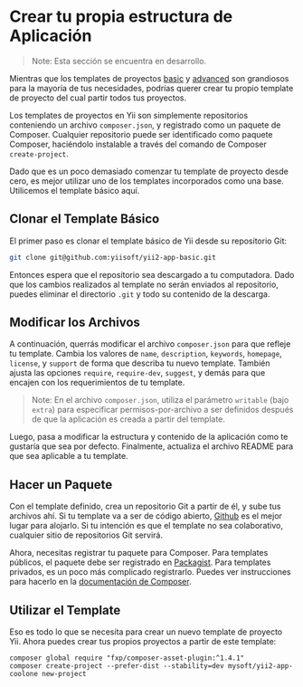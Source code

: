 Crear tu propia estructura de Aplicación
========================================

> Note: Esta sección se encuentra en desarrollo.

Mientras que los templates de proyectos [basic](https://github.com/yiisoft/yii2-app-basic) y [advanced](https://github.com/yiisoft/yii2-app-advanced)
son grandiosos para la mayoría de tus necesidades, podrías querer crear tu propio template de proyecto del cual
partir todos tus proyectos.

Los templates de proyectos en Yii son simplemente repositorios conteniendo un archivo `composer.json`, y registrado como un paquete de Composer.
Cualquier repositorio puede ser identificado como paquete Composer, haciéndolo instalable a través del comando de Composer `create-project`.

Dado que es un poco demasiado comenzar tu template de proyecto desde cero, es mejor utilizar uno de los
templates incorporados como una base. Utilicemos el template básico aquí.

Clonar el Template Básico
-------------------------

El primer paso es clonar el template básico de Yii desde su repositorio Git:

```bash
git clone git@github.com:yiisoft/yii2-app-basic.git
```

Entonces espera que el repositorio sea descargado a tu computadora. Dado que los cambios realizados al template no serán enviados al repositorio, puedes eliminar el directorio `.git`
y todo su contenido de la descarga.

Modificar los Archivos
----------------------

A continuación, querrás modificar el archivo `composer.json` para que refleje tu template. Cambia los valores de `name`, `description`, `keywords`, `homepage`, `license`, y `support`
de forma que describa tu nuevo template. También ajusta las opciones `require`, `require-dev`, `suggest`, y demás para que encajen con los requerimientos de tu template.

> Note: En el archivo `composer.json`, utiliza el parámetro `writable` (bajo `extra`) para especificar
> permisos-por-archivo a ser definidos después de que la aplicación es creada a partir del template.

Luego, pasa a modificar la estructura y contenido de la aplicación como te gustaría que sea por defecto. Finalmente, actualiza el archivo README para que sea aplicable a tu template.

Hacer un Paquete
----------------

Con el template definido, crea un repositorio Git a partir de él, y sube tus archivos ahí. Si tu template va a ser de código abierto, [Github](https://github.com) es el mejor lugar para alojarlo. Si tu intención es que el template no sea colaborativo, cualquier sitio de repositorios Git servirá.

Ahora, necesitas registrar tu paquete para Composer. Para templates públicos, el paquete debe ser registrado en [Packagist](https://packagist.org/).
Para templates privados, es un poco más complicado registrarlo. Puedes ver instrucciones para hacerlo en la [documentación de Composer](https://getcomposer.org/doc/05-repositories.md#hosting-your-own).

Utilizar el Template
--------------------

Eso es todo lo que se necesita para crear un nuevo template de proyecto Yii. Ahora puedes crear tus propios proyectos a partir de este template:

```
composer global require "fxp/composer-asset-plugin:^1.4.1"
composer create-project --prefer-dist --stability=dev mysoft/yii2-app-coolone new-project
```
